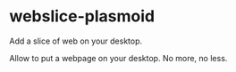 # webslice-plasmoid
Add a slice of web on your desktop.

Allow to put a webpage on your desktop. No more, no less.